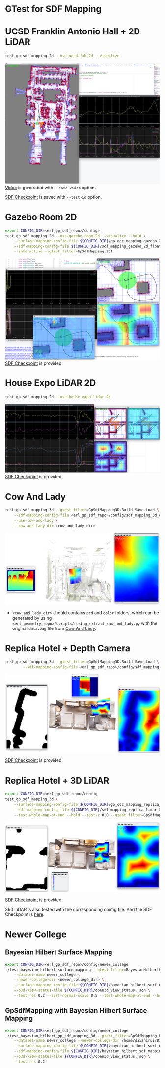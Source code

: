 GTest for SDF Mapping
======================

# UCSD Franklin Antonio Hall + 2D LiDAR

```bash
test_gp_sdf_mapping_2d --use-ucsd-fah-2d --visualize
```

![](assets/test_gp_sdf_mapping_ucsd_fah_2d.png)
[Video](https://drive.google.com/file/d/1bl9to0n-DkBYx3LNK6IWIrLBDTE_2l2z/view?usp=sharing) is
generated
with `--save-video` option.

[SDF Checkpoint](https://drive.google.com/file/d/1ET0JUxA8fpUzYNkZXLheApPk3vqrPdiL/view?usp=sharing)
is saved
with `--test-io` option.

# Gazebo Room 2D

```bash
export CONFIG_DIR=<erl_gp_sdf_repo>/config>
test_gp_sdf_mapping_2d --use-gazebo-room-2d --visualize --hold \
    --surface-mapping-config-file ${CONFIG_DIR}/gp_occ_mapping_gazebo_2d_float.yaml \
    --sdf-mapping-config-file ${CONFIG_DIR}/sdf_mapping_gazebo_2d_float.yaml \
    --interactive --gtest_filter=GpSdfMapping.2Df
```

![](assets/test_gp_sdf_mapping_gazebo_room_2d.png)
[SDF Checkpoint](https://drive.google.com/file/d/1JEZcFxGaI2ctoL_tiyqtAK-ARvFpHsFg/view?usp=sharing)
is provided.

# House Expo LiDAR 2D

```bash
test_gp_sdf_mapping_2d --use-house-expo-lidar-2d
```

![](assets/test_gp_sdf_mapping_house_expo_lidar_2d.png)
[SDF Checkpoint](https://drive.google.com/file/d/1hwmpCe2c8NZ6K9RAcrWyFfP1RMW9dr9l/view?usp=sharing)
is provided.

# Cow And Lady

```bash
test_gp_sdf_mapping_3d --gtest_filter=GpSdfMapping3D.Build_Save_Load \
    --sdf-mapping-config-file <erl_gp_sdf_repo>/config/sdf_mapping_3d_depth.yaml \
    --use-cow-and-lady \
    --cow-and-lady-dir <cow_and_lady_dir>
```

![](assets/test_gp_sdf_mapping_cow_and_lady.png)

- `<cow_and_lady_dir>` should contains `pcd` and `color` folders, which can be generated by
    using `<erl_geometry_repo>/scripts/rosbag_extract_cow_and_lady.py` with the original `data.bag`
    file
    from [Cow And Lady](https://projects.asl.ethz.ch/datasets/doku.php?id=iros2017).

# Replica Hotel + Depth Camera

```bash
test_gp_sdf_mapping_3d --gtest_filter=GpSdfMapping3D.Build_Save_Load \
        --sdf-mapping-config-file <erl_gp_sdf_repo>/config/sdf_mapping_3d_depth.yaml
```

![](assets/test_gp_sdf_mapping_replica_depth.png)

[SDF Checkpoint](https://drive.google.com/file/d/1fraha9Fm00-3uKDujFBdsTSOJ4ZXsjdp/view?usp=sharing)
is provided.

# Replica Hotel + 3D LiDAR

```bash
export CONFIG_DIR=<erl_gp_sdf_repo>/config
test_gp_sdf_mapping_3d \
    --surface-mapping-config-file ${CONFIG_DIR}/gp_occ_mapping_replica_3d_lidar_360_float.yaml \
    --sdf-mapping-config-file ${CONFIG_DIR}/sdf_mapping_replica_lidar_360_float.yaml \
    --test-whole-map-at-end --hold --test-z 0.0 --gtest_filter=GpSdfMapping.3Df
```

![](assets/test_gp_sdf_mapping_replica_lidar.png)

[SDF Checkpoint](https://drive.google.com/file/d/106SZjY4xzPJWYWYkD4LjINdxmUadlABV/view?usp=sharing)
is provided.

360 LiDAR is also tested with the corresponding
config [file](../../config/sdf_mapping_3d_lidar_360.yaml). And the
SDF Checkpoint
is [here](https://drive.google.com/file/d/135hlITMUeMNLi42VgdIteQmb2YK2m1y5/view?usp=sharing).

# Newer College

## Bayesian Hilbert Surface Mapping

```bash
export CONFIG_DIR=<erl_gp_sdf_repo>/config/newer_college
./test_bayesian_hilbert_surface_mapping --gtest_filter=BayesianHilbertSurfaceMapping.3Df \
    --dataset-name newer_college \
    --newer-college-dir <newer_college_dir> \
    --surface-mapping-config-file ${CONFIG_DIR}/bayesian_hilbert_surf_mapping_float.yaml \
    --o3d-view-status-file ${CONFIG_DIR}/open3d_view_status.json \
    --test-res 0.2 --surf-normal-scale 0.5 --test-whole-map-at-end --hold
```

## GpSdfMapping with Bayesian Hilbert Surface Mapping

```bash
export CONFIG_DIR=<erl_gp_sdf_repo>/config/newer_college
./test_bayesian_hilbert_gp_sdf_mapping_3d --gtest_filter=GpSdfMapping.BayesianHilbert3Df \
    --dataset-name newer_college --newer-college-dir /home/daizhirui/Data/NewerCollege \
    --surface-mapping-config-file ${CONFIG_DIR}/bayesian_hilbert_surf_mapping_float.yaml \
    --sdf-mapping-config-file ${CONFIG_DIR}/bayesian_hilbert_sdf_mapping_float.yaml \
    --o3d-view-status-file ${CONFIG_DIR}/open3d_view_status.json \
    --test-res 0.2
```
